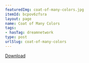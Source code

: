 ```yaml
---
featuredImg: coat-of-many-colors.jpg
itemId: bcpov6zfsra
layout: page
name: Coat of Many Colors
tags:
- hasTag: dreamnetwork
type: post
urlSlug: coat-of-many-colors
---
```

<a href="../files/pdfs/Volume_publications/publications.coat-of-many-colors.pdf" download="">Download</a>